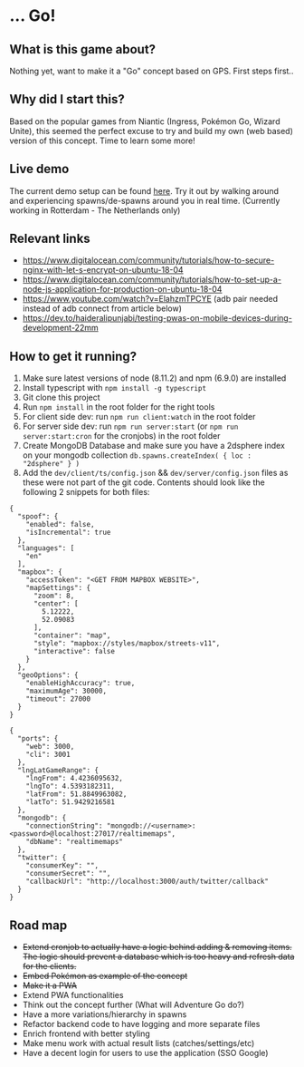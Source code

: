 # ... Go!

## What is this game about?

Nothing yet, want to make it a "Go" concept based on GPS. First steps first..

## Why did I start this?

Based on the popular games from Niantic (Ingress, Pokémon Go, Wizard Unite), this seemed the perfect excuse to try and
build my own (web based) version of this concept. Time to learn some more!

## Live demo

The current demo setup can be found [here](https://adventure-go.antwan.eu). Try it out by walking around and
experiencing spawns/de-spawns around you in real time. (Currently working in Rotterdam - The Netherlands only)

## Relevant links

* https://www.digitalocean.com/community/tutorials/how-to-secure-nginx-with-let-s-encrypt-on-ubuntu-18-04
* https://www.digitalocean.com/community/tutorials/how-to-set-up-a-node-js-application-for-production-on-ubuntu-18-04
* https://www.youtube.com/watch?v=ElahzmTPCYE (adb pair needed instead of adb connect from article below)
* https://dev.to/haideralipunjabi/testing-pwas-on-mobile-devices-during-development-22mm

## How to get it running?

1. Make sure latest versions of node (8.11.2) and npm (6.9.0) are installed
2. Install typescript with `npm install -g typescript`
3. Git clone this project
4. Run `npm install` in the root folder for the right tools
5. For client side dev: run `npm run client:watch` in the root folder
6. For server side dev: run `npm run server:start` (or `npm run server:start:cron` for the cronjobs) in the root folder
7. Create MongoDB Database and make sure you have a 2dsphere index on your mongodb
   collection `db.spawns.createIndex( { loc : "2dsphere" } )`
7. Add the `dev/client/ts/config.json` && `dev/server/config.json` files as these were not part of the git code.
   Contents should look like the following 2 snippets for both files:

```
{
  "spoof": {
    "enabled": false,
    "isIncremental": true
  },
  "languages": [
    "en"
  ],
  "mapbox": {
    "accessToken": "<GET FROM MAPBOX WEBSITE>",
    "mapSettings": {
      "zoom": 8,
      "center": [
        5.12222,
        52.09083
      ],
      "container": "map",
      "style": "mapbox://styles/mapbox/streets-v11",
      "interactive": false
    }
  },
  "geoOptions": {
    "enableHighAccuracy": true,
    "maximumAge": 30000,
    "timeout": 27000
  }
}
```

```
{
  "ports": {
    "web": 3000,
    "cli": 3001
  },
  "lngLatGameRange": {
    "lngFrom": 4.4236095632,
    "lngTo": 4.5393182311,
    "latFrom": 51.8849963082,
    "latTo": 51.9429216581
  },
  "mongodb": {
    "connectionString": "mongodb://<username>:<password>@localhost:27017/realtimemaps",
    "dbName": "realtimemaps"
  },
  "twitter": {
    "consumerKey": "",
    "consumerSecret": "",
    "callbackUrl": "http://localhost:3000/auth/twitter/callback"
  }
}

```

## Road map

* ~~Extend cronjob to actually have a logic behind adding & removing items. The logic should prevent a database which is
  too heavy and refresh data for the clients.~~
* ~~Embed Pokémon as example of the concept~~
* ~~Make it a PWA~~
* Extend PWA functionalities
* Think out the concept further (What will Adventure Go do?)
* Have a more variations/hierarchy in spawns
* Refactor backend code to have logging and more separate files
* Enrich frontend with better styling
* Make menu work with actual result lists (catches/settings/etc)
* Have a decent login for users to use the application (SSO Google)
